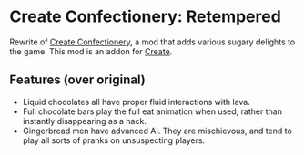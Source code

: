 # Create Confectionery: Retempered
Rewrite of [Create Confectionery](https://www.curseforge.com/minecraft/mc-mods/create-confectionery), a mod that adds various sugary delights to the game. This mod is an addon for [Create](https://github.com/Creators-of-Create/Create).

## Features (over original)
- Liquid chocolates all have proper fluid interactions with lava.
- Full chocolate bars play the full eat animation when used, rather than instantly disappearing as a hack.
- Gingerbread men have advanced AI. They are mischievous, and tend to play all sorts of pranks on unsuspecting players.
